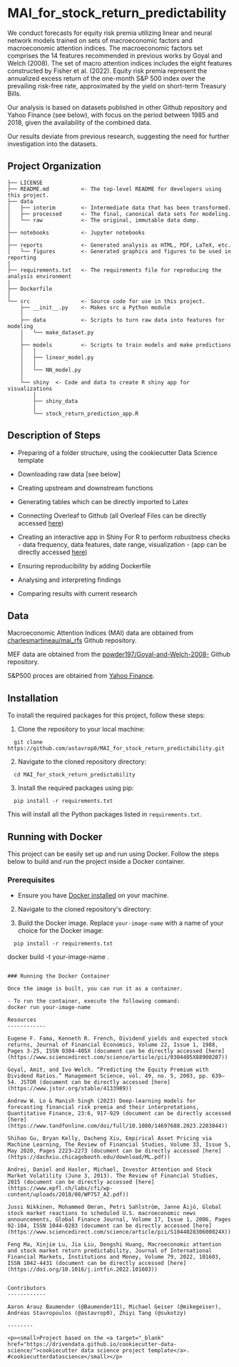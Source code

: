 MAI_for_stock_return_predictability
==============================

We conduct forecasts for equity risk premia utilizing linear and neural network models trained on sets of macroeconomic factors and macroeconomic attention indices. The macroeconomic factors set comprises the 14 features recommended in previous works by Goyal and Welch (2008). The set of macro attention indices includes the eight features constructed by Fisher et al. (2022). Equity risk premia represent the annualized excess return of the one-month S&P 500 index over the prevailing risk-free rate, approximated by the yield on short-term Treasury Bills. 

Our analysis is based on datasets published in other Github repository and Yahoo Finance (see below), with focus on the period between 1985 and 2018, given the availability of the combined data.

Our results deviate from previous research, suggesting the need for further investigation into the datasets.

Project Organization
------------

    ├── LICENSE
    ├── README.md          <- The top-level README for developers using this project.
    ├── data
    │   ├── interim        <- Intermediate data that has been transformed.
    │   ├── processed      <- The final, canonical data sets for modeling.
    │   └── raw            <- The original, immutable data dump.
    │
    ├── notebooks          <- Jupyter notebooks
    │
    ├── reports            <- Generated analysis as HTML, PDF, LaTeX, etc.
    │   └── figures        <- Generated graphics and figures to be used in reporting
    │
    ├── requirements.txt   <- The requirements file for reproducing the analysis environment
    │
    ├── Dockerfile
    │
    └── src                <- Source code for use in this project.
        ├── __init__.py    <- Makes src a Python module
        │
        ├── data           <- Scripts to turn raw data into features for modeling
        │   └── make_dataset.py
        │
        ├── models         <- Scripts to train models and make predictions
        │   │                 
        │   ├── linear_model.py
        │   │
        │   └── NN_model.py
        │
        └── shiny  <- Code and data to create R shiny app for visualizations
            │
            ├── shiny_data
            │
            └── stock_return_prediction_app.R
    
Description of Steps 
------------

- Preparing of a folder structure, using the cookiecutter Data Science template

- Downloading raw data [see below]

- Creating upstream and downstream functions

- Generating tables which can be directly imported to Latex 

- Connecting Overleaf to Github (all Overleaf Files can be directly accessed [here](https://www.overleaf.com/read/yqkhbqjwvtbs#b7cd7c))

- Creating an interactive app in Shiny For R to perform robustness checks - data frequency, data features, date range, visualization - (app can be directly accessed [here](https://baumender11.shinyapps.io/Alpha/))

- Ensuring reproducibility by adding Dockerfile 

- Analysing and interpreting findings

- Comparing results with current research

Data 
------------

Macroeconomic Attention Indices (MAI) data are obtained from [charlesmartineau/mai_rfs](https://github.com/charlesmartineau/mai_rfs) Github repository.

MEF data are obtained from the [powder197/Goyal-and-Welch-2008-](https://github.com/powder197/Goyal-and-Welch-2008-/tree/master) Github repository.

S&P500 proces are obtained from [Yahoo Finance](https://finance.yahoo.com).

Installation
------------

To install the required packages for this project, follow these steps:

1. Clone the repository to your local machine:
```
  git clone https://github.com/astavrop0/MAI_for_stock_return_predictability.git
```
2. Navigate to the cloned repository directory:
```
  cd MAI_for_stock_return_predictability
```
3. Install the required packages using pip:
```
  pip install -r requirements.txt
```
  This will install all the Python packages listed in `requirements.txt`.

Running with Docker
------------

This project can be easily set up and run using Docker. Follow the steps below to build and run the project inside a Docker container.

### Prerequisites
- Ensure you have [Docker installed](https://docs.docker.com/get-docker/) on your machine.

2. Navigate to the cloned repository's directory:

3. Build the Docker image. Replace `your-image-name` with a name of your choice for the Docker image:
```
  pip install -r requirements.txt
```
docker build -t your-image-name .
```

### Running the Docker Container

Once the image is built, you can run it as a container. 

- To run the container, execute the following command:
docker run your-image-name

Resources
------------

Eugene F. Fama, Kenneth R. French, Dividend yields and expected stock returns, Journal of Financial Economics, Volume 22, Issue 1, 1988, Pages 3-25, ISSN 0304-405X (document can be directly accessed [here](https://www.sciencedirect.com/science/article/pii/0304405X88900207))

Goyal, Amit, and Ivo Welch. “Predicting the Equity Premium with Dividend Ratios.” Management Science, vol. 49, no. 5, 2003, pp. 639–54. JSTOR (document can be directly accessed [here](https://www.jstor.org/stable/4133989))

Andrew W. Lo & Manish Singh (2023) Deep-learning models for forecasting financial risk premia and their interpretations, Quantitative Finance, 23:6, 917-929 (document can be directly accessed [here](https://www.tandfonline.com/doi/full/10.1080/14697688.2023.2203844))

Shihao Gu, Bryan Kelly, Dacheng Xiu, Empirical Asset Pricing via Machine Learning, The Review of Financial Studies, Volume 33, Issue 5, May 2020, Pages 2223–2273 (document can be directly accessed [here](https://dachxiu.chicagobooth.edu/download/ML.pdf))

Andrei, Daniel and Hasler, Michael, Investor Attention and Stock Market Volatility (June 3, 2013). The Review of Financial Studies, 2015 (document can be directly accessed [here](https://www.epfl.ch/labs/cfi/wp-content/uploads/2018/08/WP757_A2.pdf))

Jussi Nikkinen, Mohammed Omran, Petri Sahlström, Janne Äijö, Global stock market reactions to scheduled U.S. macroeconomic news announcements, Global Finance Journal, Volume 17, Issue 1, 2006, Pages 92-104, ISSN 1044-0283 (document can be directly accessed [here](https://www.sciencedirect.com/science/article/pii/S104402830600024X))

Feng Ma, Xinjie Lu, Jia Liu, Dengshi Huang, Macroeconomic attention and stock market return predictability, Journal of International Financial Markets, Institutions and Money, Volume 79, 2022, 101603, ISSN 1042-4431 (document can be directly accessed [here](https://doi.org/10.1016/j.intfin.2022.101603))


Contributors
------------

Aaron Arauz Baumender (@Baumender11), Michael Geiser (@mikegeiser), Andreas Stavropoulos (@astavrop0), Zhiyi Tang (@sukotzy)

--------

<p><small>Project based on the <a target="_blank" href="https://drivendata.github.io/cookiecutter-data-science/">cookiecutter data science project template</a>. #cookiecutterdatascience</small></p>
